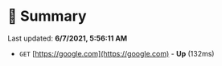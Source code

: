 # 📖 Summary
Last updated: **6/7/2021, 5:56:11 AM**

- `GET` [https://google.com](https://google.com) - **Up** (132ms)
